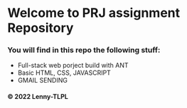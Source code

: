 # Welcome to PRJ assignment Repository 
### You will find in this repo the following stuff:
* Full-stack web porject build with ANT
* Basic HTML, CSS, JAVASCRIPT
* GMAIL SENDING

#### © 2022 Lenny-TLPL 